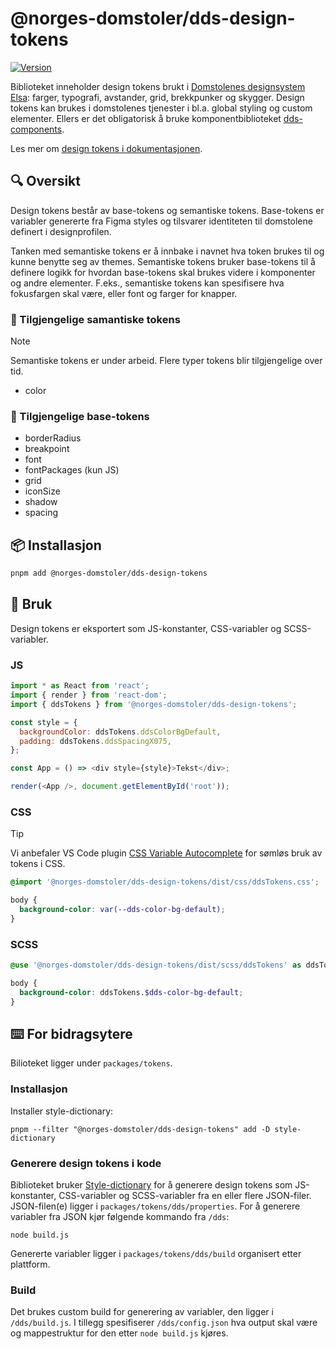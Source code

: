 # @norges-domstoler/dds-design-tokens

[![Version](https://img.shields.io/npm/v/@norges-domstoler/dds-design-tokens)](https://www.npmjs.com/package/@norges-domstoler/dds-design-tokens)

Biblioteket inneholder design tokens brukt i [Domstolenes designsystem Elsa](https://design.domstol.no/): farger, typografi, avstander, grid, brekkpunker og skygger. Design tokens kan brukes i domstolenes tjenester i bl.a. global styling og custom elementer. Ellers er det obligatorisk å bruke komponentbiblioteket [dds-components](https://www.npmjs.com/package/@norges-domstoler/dds-components).

Les mer om [design tokens i dokumentasjonen](https://design.domstol.no/987b33f71/p/50f2cd-design-tokens).

## 🔍 Oversikt

Design tokens består av base-tokens og semantiske tokens. Base-tokens er variabler genererte fra Figma styles og tilsvarer identiteten til domstolene definert i designprofilen.

Tanken med semantiske tokens er å innbake i navnet hva token brukes til og kunne benytte seg av themes. Semantiske tokens bruker base-tokens til å definere logikk for hvordan base-tokens skal brukes videre i komponenter og andre elementer. F.eks., semantiske tokens kan spesifisere hva fokusfargen skal være, eller font og farger for knapper.

### 📃 Tilgjengelige samantiske tokens

> [!NOTE]
> Semantiske tokens er under arbeid. Flere typer tokens blir tilgjengelige over tid.

- color

### 📃 Tilgjengelige base-tokens

- borderRadius
- breakpoint
- font
- fontPackages (kun JS)
- grid
- iconSize
- shadow
- spacing

## 📦 Installasjon

```sh
pnpm add @norges-domstoler/dds-design-tokens
```

## 🔨 Bruk

Design tokens er eksportert som JS-konstanter, CSS-variabler og SCSS-variabler.

### JS

```js
import * as React from 'react';
import { render } from 'react-dom';
import { ddsTokens } from '@norges-domstoler/dds-design-tokens';

const style = {
  backgroundColor: ddsTokens.ddsColorBgDefault,
  padding: ddsTokens.ddsSpacingX075,
};

const App = () => <div style={style}>Tekst</div>;

render(<App />, document.getElementById('root'));
```

### CSS

> [!TIP]
> Vi anbefaler VS Code plugin [CSS Variable Autocomplete](https://marketplace.visualstudio.com/items?itemName=vunguyentuan.vscode-css-variables) for sømløs bruk av tokens i CSS.

```css
@import '@norges-domstoler/dds-design-tokens/dist/css/ddsTokens.css';

body {
  background-color: var(--dds-color-bg-default);
}
```

### SCSS

```scss
@use '@norges-domstoler/dds-design-tokens/dist/scss/ddsTokens' as ddsTokens;

body {
  background-color: ddsTokens.$dds-color-bg-default;
}
```

## ⌨️ For bidragsytere

Bilioteket ligger under `packages/tokens`.

### Installasjon

Installer style-dictionary:

```
pnpm --filter "@norges-domstoler/dds-design-tokens" add -D style-dictionary
```

### Generere design tokens i kode

Biblioteket bruker [Style-dictionary](https://amzn.github.io/style-dictionary) for å generere design tokens som JS-konstanter, CSS-variabler og SCSS-variabler fra en eller flere JSON-filer. JSON-filen(e) ligger i `packages/tokens/dds/properties`. For å generere variabler fra JSON kjør følgende kommando fra `/dds`:

```
node build.js
```

Genererte variabler ligger i `packages/tokens/dds/build` organisert etter plattform.

### Build

Det brukes custom build for generering av variabler, den ligger i `/dds/build.js`. I tillegg spesifiserer `/dds/config.json` hva output skal være og mappestruktur for den etter `node build.js` kjøres.

